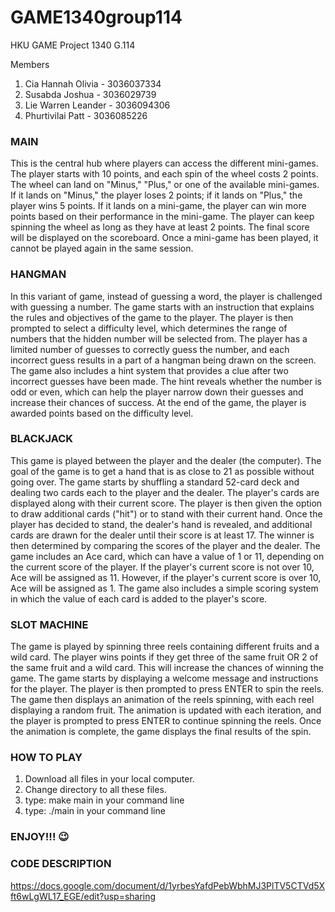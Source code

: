 # GAME1340group114
HKU GAME Project 1340 G.114

Members
1. Cia Hannah Olivia - 3036037334
2. Susabda Joshua - 3036029739
3. Lie Warren Leander - 3036094306
4. Phurtivilai Patt - 3036085226

### MAIN

This is the central hub where players can access the different mini-games. The player starts with 10 points, and each spin of the wheel costs 2 points. The wheel can land on "Minus," "Plus," or one of the available mini-games. If it lands on "Minus," the player loses 2 points; if it lands on "Plus," the player wins 5 points. If it lands on a mini-game, the player can win more points based on their performance in the mini-game. The player can keep spinning the wheel as long as they have at least 2 points. The final score will be displayed on the scoreboard. Once a mini-game has been played, it cannot be played again in the same session.

### HANGMAN

In this variant of game, instead of guessing a word, the player is challenged with guessing a number. The game starts with an instruction that explains the rules and objectives of the game to the player. The player is then prompted to select a difficulty level, which determines the range of numbers that the hidden number will be selected from. The player has a limited number of guesses to correctly guess the number, and each incorrect guess results in a part of a hangman being drawn on the screen. The game also includes a hint system that provides a clue after two incorrect guesses have been made. The hint reveals whether the number is odd or even, which can help the player narrow down their guesses and increase their chances of success. At the end of the game, the player is awarded points based on the difficulty level.


### BLACKJACK

This game is played between the player and the dealer (the computer). The goal of the game is to get a hand that is as close to 21 as possible without going over. The game starts by shuffling a standard 52-card deck and dealing two cards each to the player and the dealer. The player's cards are displayed along with their current score. The player is then given the option to draw additional cards ("hit") or to stand with their current hand. Once the player has decided to stand, the dealer's hand is revealed, and additional cards are drawn for the dealer until their score is at least 17. The winner is then determined by comparing the scores of the player and the dealer. The game includes an Ace card, which can have a value of 1 or 11, depending on the current score of the player. If the player's current score is not over 10, Ace will be assigned as 11. However, if the player's current score is over 10, Ace will be assigned as 1. The game also includes a simple scoring system in which the value of each card is added to the player's score.

### SLOT MACHINE

The game is played by spinning three reels containing different fruits and a wild card. The player wins points if they get three of the same fruit OR 2 of the same fruit and a wild card. This will increase the chances of winning the game. The game starts by displaying a welcome message and instructions for the player. The player is then prompted to press ENTER to spin the reels. The game then displays an animation of the reels spinning, with each reel displaying a random fruit. The animation is updated with each iteration, and the player is prompted to press ENTER to continue spinning the reels. Once the animation is complete, the game displays the final results of the spin. 

### HOW TO PLAY
1. Download all files in your local computer.
2. Change directory to all these files.
3. type: make main in your command line
4. type: ./main in your command line

### ENJOY!!! 😉 


### CODE DESCRIPTION
https://docs.google.com/document/d/1yrbesYafdPebWbhMJ3PlTV5CTVd5Xft6wLgWL17_EGE/edit?usp=sharing

